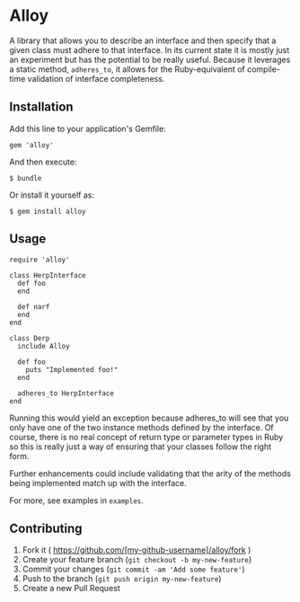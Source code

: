 # Alloy

A library that allows you to describe an interface and then specify
that a given class must adhere to that interface. In its current state
it is mostly just an experiment but has the potential to be really
useful. Because it leverages a static method, `adheres_to`, it allows for 
the Ruby-equivalent of compile-time validation of interface completeness. 

## Installation

Add this line to your application's Gemfile:

    gem 'alloy'

And then execute:

    $ bundle

Or install it yourself as:

    $ gem install alloy

## Usage
```
require 'alloy'

class HerpInterface
  def foo
  end

  def narf
  end
end

class Derp
  include Alloy
  
  def foo
    puts "Implemented foo!" 
  end
  
  adheres_to HerpInterface
end
```

Running this would yield an exception because adheres_to will see that you only have one of the two instance methods defined by the interface. Of course, there is no real concept of return type or parameter types in Ruby so this is really just a way of ensuring that your classes follow the right form. 

Further enhancements could include validating that the arity of the methods being implemented match up with the interface. 

For more, see examples in `examples`. 

## Contributing

1. Fork it ( https://github.com/[my-github-username]/alloy/fork )
2. Create your feature branch (`git checkout -b my-new-feature`)
3. Commit your changes (`git commit -am 'Add some feature'`)
4. Push to the branch (`git push origin my-new-feature`)
5. Create a new Pull Request
